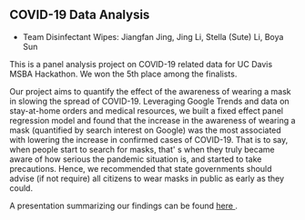 ## COVID-19 Data Analysis
- Team Disinfectant Wipes: Jiangfan Jing, Jing Li, Stella (Sute) Li, Boya Sun

This is a panel analysis project on COVID-19 related data for UC Davis MSBA Hackathon. We won the 5th place among the finalists.

Our project aims to quantify the effect of the awareness of wearing a mask in slowing the spread of COVID-19. Leveraging Google Trends and data on stay-at-home orders and medical resources, we built a fixed effect panel regression model and found that the increase in the awareness of wearing a mask (quantified by search interest on Google) was the most associated with lowering the increase in confirmed cases of COVID-19. That is to say, when people start to search for masks, that' s when they truly became aware of how serious the pandemic situation is, and started to take precautions. Hence, we recommended that state governments should advise (if not require) all citizens to wear masks in public as early as they could.

A presentation summarizing our findings can be found <a href="https://github.com/suteli/covid19_challenge/blob/master/COVID-19%20Challenge%20Presentation%20Deck%20-%20Disinfectant%20Wipes.pdf"> here </a>. 
